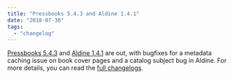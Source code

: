 ```yaml
---
title: "Pressbooks 5.4.3 and Aldine 1.4.1"
date: "2018-07-30"
tags: 
  - "changelog"
---
```


[Pressbooks 5.4.3](https://github.com/pressbooks/pressbooks/releases/tag/5.4.3) and [Aldine 1.4.1](https://github.com/pressbooks/pressbooks-aldine/releases/tag/1.4.1) are out, with bugfixes for a metadata caching issue on book cover pages and a catalog subject bug in Aldine. For more details, you can read the [full changelogs](https://docs.pressbooks.org/changelog/).
